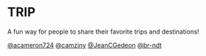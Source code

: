 # TRIP

A fun way for people to share their favorite trips and destinations!

[@acameron724](https://github.com/acameron724)
[@camziny](https://github.com/camziny)
[@JeanCGedeon](https://github.com/JeanCGedeon)
[@br-ndt](https://github.com/br-ndt)
